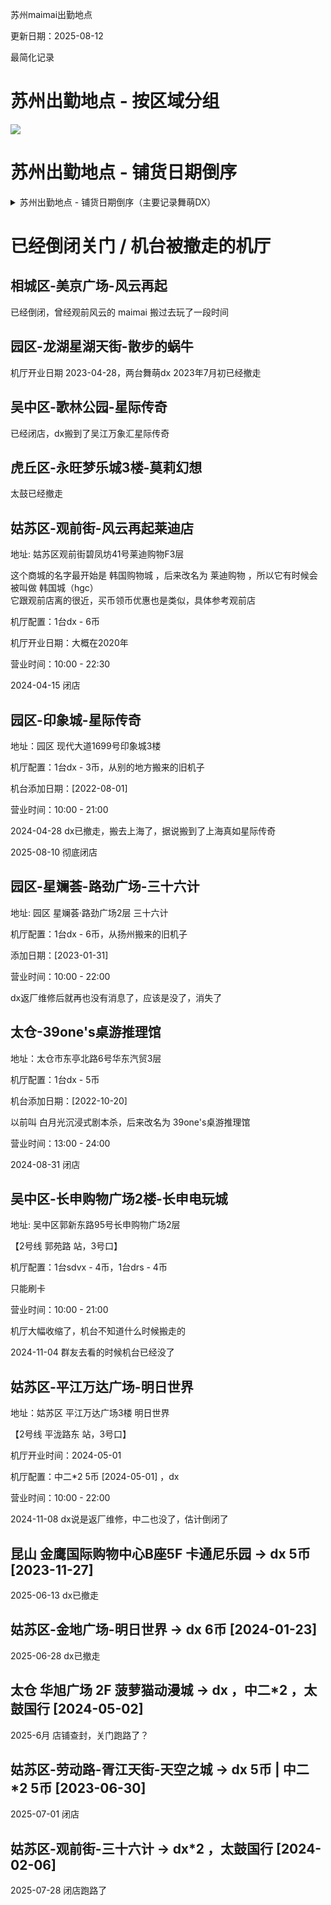 苏州maimai出勤地点

更新日期：2025-08-12

最简化记录

# 苏州出勤地点 - 按区域分组

![](苏州出勤地点-latest.png)

# 苏州出勤地点 - 铺货日期倒序

<details> <summary>苏州出勤地点 - 铺货日期倒序（主要记录舞萌DX）</summary>

只记录个大概，机厅、机台、币数有变化，并不准确

```text

吴中区 海星生活广场 玖号玩家 → dx [2025-08-11]

姑苏区 观前街 风云再起 → dx增加一台撤走wacca [2025-08-09]

昆山 碧乐时光 3F 酷玩e族 → dx 可能是从别的地方搬过来的旧dx [2025-08-02]

- 吴江区 新湖广场 3F 卡通尼乐园 → 太鼓国行 5币 [2025-7月]

太仓 上海东路 万达广场 2F 宝贝王 → dx 4币 [2025-07-21]

昆山 青阳万达 3F 星河奇迹 → dx*2 4币[2025-07-15]

张家港 万达广场 3F 星贝尼家庭娱乐中心 → dx [2025-05-25]

相城区 永金广场 B1 玖号玩家动漫城 → dx 6币[2025-05-12]

常熟 昆承湖丰茂里 3F 酷乐空间 → dx 3币 [2025-5月初？]

昆山 九方购物中心 3F 星际传奇 → 旧dx 5币，从泰州来的 [2025-04-30]

相城区 天虹 3F 真快活 → dx*2（一新一旧，旧的那台从北京来的）、太鼓国行 [2025-04-18]

张家港 万达广场 2F 大玩家 → dx（二手旧机子）[2025-3月初]

姑苏区 观前街 风云再起 → dx增加一台（从西安搬过来的旧机子）[2025-03-05]

园区 龙湖星湖天街 3F 童年搭档 → dx 5币 [2025-02-22]

昆山 天虹 3F 宝贝王家庭中心 → dx [2025-01-22]

常熟 印象城 3F 菲游乐 → 旧机厅，新增dx [2025-01-15]

姑苏区 劳动路 胥江天街 3F 童年搭档 → dx 3币 [2024-12-24]

吴江区 盛泽镇 天虹购物中心 2F 星城战记 → dx | 中二*2	[2024-12-22]

相城区 复悦荟 2F 奇米尔电玩娱乐城 → dx [2024-12-02]

相城区 龙湖天街 3F 乐维尼超乐场 → dx*2 相城天街9月28日开业 [2024-09-28]

相城区 龙湖天街 4F 自游星空超级游乐汇  → dx，舞立方秀 相城天街9月28日开业 [2024-09-28]

昆山 花桥中骏世界城 卡通尼乐园 → 太鼓国行 [2024-9月]

吴江区 盛泽镇 碧桂园凤凰荟购物中心 2F 怪兽家庭娱乐中心 → 太鼓国行 6币 [2024-9月]

吴中区 尹山湖歌林公园 三十六计电玩城 → 1台dx，20240912

昆山 吾悦广场 2F 天空之城 → 旧机厅，20240813 到了台dx，5币

吴中区 永旺梦乐城 3F 三十六计电玩城 → 1台dx，2台中二，1台太鼓国行 [2024-8月初]开业

虎丘区 绿宝广场 3F 汤姆熊欢乐世界 → 太鼓国行 旧机厅，新进了个太鼓

昆山 景王东路 阅荟商业广场 3F 全球玩家电玩城 → dx [2024-07-15]

吴中区 万达广场 3F 兔子团电玩世界 → dx ，中二*2 [2024-07-10]

园区 永旺梦乐城 真快活 [2024-06-01]，第二台dx [2024-08-19]

张家港-吾悅广场-2F-城市英雄 → dx 5币 | 太鼓国行 8币 [2024-5月中旬]

太仓 华旭广场 2F 菠萝猫动漫城 → dx ，中二*2 ，太鼓国行 [2024-05-02]

姑苏区 平江万达广场 明日世界 [2024-05-01]，开了几天后 关了两个多月，[2024-07-19]再次开业，[2024-11-08] 机台已撤走

姑苏区 观前街 三十六计 → dx*2 6币→4币→6币 ，太鼓国行 12币 [2024-02-06]

园区 星斓荟·路劲广场 三十六计 → dx 6币 [2024-01-31] ，机台已撤走

【机台已撤走】姑苏区 金地广场 明日世界 → dx 6币 [2024-01-23]

园区 苏州中心北区 第一回合 → dx 6/8币，太鼓国行 8/10币，中二*2 6/8币 [2024-01-19]

园区 龙湖星湖天街 天空之城 → dx 3币 [2024-1月初]

【太鼓】吴中区 太湖中心MALL 卡通尼乐园 → 太鼓国行 8币 [2023-12月底]

昆山 金鹰国际购物中心B座5F 卡通尼乐园 → dx 5币 [2023-11-27]

常熟 万达广场2楼 桂满园 → dx 5币 [2023-11-20]

虎丘区 塔园路 狮山天街 4楼 明日世界 → 中二*2 6币 [2023-10月] | dx 6币 [2023-10-28]

【机台已撤走】虎丘区 永旺梦乐城 3楼 莫莉幻想苏州高新永旺梦乐城店 → 太鼓国行 10币 [2023-9月初]

常熟 方塔步行街 奈斯家庭娱乐中心(方塔街店) → dx 4币 | 中二*2 6币［2023-08-05］

虎丘区 永旺梦乐城 真快活 → dx*2 6币［2023-07-14］

常熟 琴湖溪里二期 引力矩阵 dx*2 4币［2023-06-30]，中二*2 4币 [2023-09-30]

姑苏区 劳动路 胥江天街 天空之城 → dx 3币 | 中二🐧*2 4币 ［2023-06-30］

吴江区 万宝财富商业广场 环游家族 → dx 非会员5/会员4币 ［2023-06-16］

昆山 经开区万达广场 星际梦想城 → dx 3币 [2023-04-28]

张家港 金茂览秀城 星际传奇 → dx 3币 [2022年底]

【机台已撤走】吴中区 长申购物广场 4楼 → sdvx 4币 drs 4币

太仓 39one's桌游推理馆（以前叫 白月光沉浸式剧本杀） → dx 5币 [2022-10-20]

吴中区 木渎影视城 兔子团都市乐园 → dx*2 4币 [20220912] | 中二 6币 [2023-04-17]（中二已经寄了）

【机台已撤走】园区 印象城 星际传奇 → dx 3币 [2022-08-01] 旧机子，机子出厂日期大概在2021-06-18

太仓 大玩家苏州太仓万达店 → dx 3币 [2022-01-12]

张家港 萌多拉都市幻想 → dx 4币 [2021年年底？]

相城区 汤姆熊欢乐世界（大悦春风里）→ dx 5币 [2021-11-10]

张家港 杨舍镇吾悅 NATAKIDS → dx 4币 [时间在卡通尼与大悦汤姆熊之间，2021年9-11月]

常熟 卡通尼苏州常熟永旺店 → dx 5币 [2021年9月？]

姑苏区 石路 天虹 星悦蓝海欢乐园 → dx 3币 [2021-08-21]

园区 苏州中心 南区6楼 第一回合 → dx 会员4币/非会员5币→会员6币/非会员8币 [2021年1月底]

【已闭店】姑苏区 风云再起莱迪店（也叫hgc，韩国城）→ dx 6币 [2020年]

昆山 万象汇 3楼 星际传奇 → dx 4币 [2019年底]

姑苏区 风云再起观前店 → dx 6币 [2019年底] | 旧框 3币3曲 | wacca 6币 | 太鼓 | 舞立方
```

</details>



# 已经倒闭关门 / 机台被撤走的机厅

## 相城区-美京广场-风云再起

已经倒闭，曾经观前风云的 maimai 搬过去玩了一段时间

## 园区-龙湖星湖天街-散步的蜗牛

机厅开业日期 2023-04-28，两台舞萌dx 2023年7月初已经撤走

## 吴中区-歌林公园-星际传奇

已经闭店，dx搬到了吴江万象汇星际传奇

## 虎丘区-永旺梦乐城3楼-莫莉幻想

太鼓已经撤走

## 姑苏区-观前街-风云再起莱迪店

地址: 姑苏区观前街碧凤坊41号莱迪购物F3层

这个商城的名字最开始是 韩国购物城 ，后来改名为 莱迪购物 ，所以它有时候会被叫做 韩国城（hgc）<br />
它跟观前店离的很近，买币领币优惠也是类似，具体参考观前店

机厅配置：1台dx - 6币

机厅开业日期：大概在2020年

营业时间：10:00 - 22:30

2024-04-15 闭店

## 园区-印象城-星际传奇

地址：园区 现代大道1699号印象城3楼

机厅配置：1台dx - 3币，从别的地方搬来的旧机子

机台添加日期：[2022-08-01]

营业时间：10:00 - 21:00

2024-04-28 dx已撤走，搬去上海了，据说搬到了上海真如星际传奇

2025-08-10 彻底闭店

## 园区-星斓荟-路劲广场-三十六计

地址: 园区 星斓荟·路劲广场2层 三十六计

机厅配置：1台dx - 6币，从扬州搬来的旧机子

添加日期：[2023-01-31]

营业时间：10:00 - 22:00

dx返厂维修后就再也没有消息了，应该是没了，消失了

## 太仓-39one's桌游推理馆

地址：太仓市东亭北路6号华东汽贸3层

机厅配置：1台dx - 5币

机台添加日期：[2022-10-20]

以前叫 白月光沉浸式剧本杀，后来改名为 39one's桌游推理馆

营业时间：13:00 - 24:00

2024-08-31 闭店

## 吴中区-长申购物广场2楼-长申电玩城

地址: 吴中区郭新东路95号长申购物广场2层

【2号线 郭苑路 站，3号口】

机厅配置：1台sdvx - 4币，1台drs - 4币

只能刷卡

营业时间：10:00 - 21:00

机厅大幅收缩了，机台不知道什么时候搬走的

2024-11-04 群友去看的时候机台已经没了

## 姑苏区-平江万达广场-明日世界

地址：姑苏区 平江万达广场3楼 明日世界

【2号线 平泷路东 站，3号口】

机厅开业时间：2024-05-01

机厅配置：中二*2 5币 [2024-05-01] ，dx

营业时间：10:00 - 22:00

2024-11-08 dx说是返厂维修，中二也没了，估计倒闭了

## 昆山 金鹰国际购物中心B座5F 卡通尼乐园 → dx 5币 [2023-11-27]

2025-06-13 dx已撤走

## 姑苏区-金地广场-明日世界 → dx 6币 [2024-01-23]

2025-06-28 dx已撤走

## 太仓 华旭广场 2F 菠萝猫动漫城 → dx ，中二*2 ，太鼓国行 [2024-05-02]

2025-6月 店铺查封，关门跑路了？

## 姑苏区-劳动路-胥江天街-天空之城 → dx 5币 | 中二*2 5币 [2023-06-30]

2025-07-01 闭店

## 姑苏区-观前街-三十六计 → dx*2 ，太鼓国行 [2024-02-06]

2025-07-28 闭店跑路了